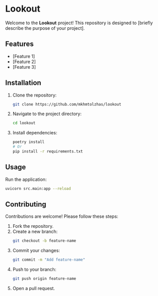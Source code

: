 # Lookout

Welcome to the **Lookout** project! This repository is designed to [briefly describe the purpose of your project].

## Features

- [Feature 1]
- [Feature 2]
- [Feature 3]

## Installation

1. Clone the repository:
    ```bash
    git clone https://github.com/mkhmtolzhas/lookout
    ```
2. Navigate to the project directory:
    ```bash
    cd lookout
    ```
3. Install dependencies:
    ```bash
    poetry install
    # Or
    pip install -r requirements.txt
    ```

## Usage

Run the application:
```bash
uvicorn src.main:app --reload
```

## Contributing

Contributions are welcome! Please follow these steps:

1. Fork the repository.
2. Create a new branch:
    ```bash
    git checkout -b feature-name
    ```
3. Commit your changes:
    ```bash
    git commit -m "Add feature-name"
    ```
4. Push to your branch:
    ```bash
    git push origin feature-name
    ```
5. Open a pull request.

